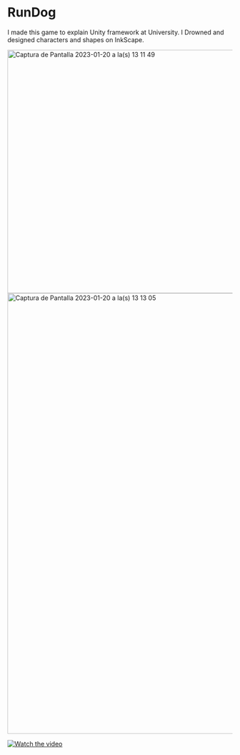 # RunDog

I made this game to explain Unity framework at University.
I Drowned and designed characters and shapes on InkScape.

<img width="545" alt="Captura de Pantalla 2023-01-20 a la(s) 13 11 49" src="https://user-images.githubusercontent.com/9206032/213748126-f7a35317-5ed9-4589-9a3a-ee2407a5c06b.png">

<img width="987" alt="Captura de Pantalla 2023-01-20 a la(s) 13 13 05" src="https://user-images.githubusercontent.com/9206032/213748389-53613ec4-c288-4266-ad65-f0142591a515.png">

[![Watch the video](https://user-images.githubusercontent.com/9206032/213751489-19e8cd9a-f999-442e-8d84-1e8decc9df64.png)](https://github.com/DarwinSalcedo/rundog/blob/master/CortometrajeCorreDuque.mp4)
